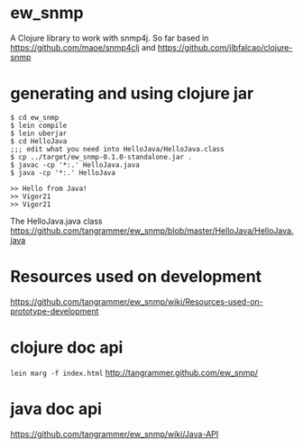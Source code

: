 # ew_snmp

A Clojure library to work with snmp4j.
So far based in https://github.com/maoe/snmp4clj and https://github.com/jlbfalcao/clojure-snmp

# generating and using clojure jar
```
$ cd ew_snmp
$ lein compile
$ lein uberjar
$ cd HelloJava
;;; edit what you need into HelloJava/HelloJava.class
$ cp ../target/ew_snmp-0.1.0-standalone.jar .
$ javac -cp '*:.' HelloJava.java
$ java -cp '*:.' HelloJava

>> Hello from Java!
>> Vigor21
>> Vigor21
```

The HelloJava.java class
https://github.com/tangrammer/ew_snmp/blob/master/HelloJava/HelloJava.java



# Resources used on development
https://github.com/tangrammer/ew_snmp/wiki/Resources-used-on-prototype-development

# clojure doc api
`lein marg -f index.html`
http://tangrammer.github.com/ew_snmp/

# java doc api
https://github.com/tangrammer/ew_snmp/wiki/Java-API
